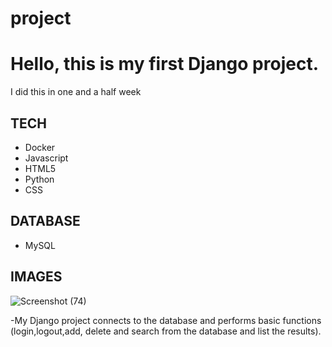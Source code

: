 # project
# Hello, this is my first Django project.
I did this in one and a half week

## TECH

- Docker
- Javascript
- HTML5
- Python
- CSS

## DATABASE
- MySQL

## IMAGES 


![Screenshot (74)](https://user-images.githubusercontent.com/76754183/182380788-9cd7fdba-c380-46f1-a633-0bf55c354bc2.png)


-My Django project connects to the database and performs basic functions (login,logout,add, delete and search from the database and list the results).
